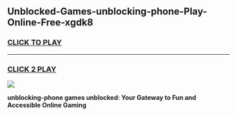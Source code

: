 
## Unblocked-Games-unblocking-phone-Play-Online-Free-xgdk8
<h3>
<a href="https://premium76.site?title=unblocking-phone&ref=26A">CLICK TO PLAY</a></h3>
<hr>

<h3>
<a href="https://premium76.site?title=unblocking-phone&ref=26A">CLICK 2 PLAY</a>
  
</h3>

<a href="https://premium76.site?title=unblocking-phone&ref=26A"><img src="https://clearcache.store/games.png"></a>


**unblocking-phone games unblocked: Your Gateway to Fun and Accessible Online Gaming**
